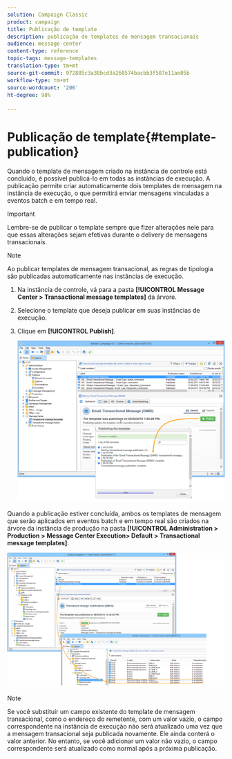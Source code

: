 ```yaml
---
solution: Campaign Classic
product: campaign
title: Publicação de template
description: publicação de templates de mensagem transacionais
audience: message-center
content-type: reference
topic-tags: message-templates
translation-type: tm+mt
source-git-commit: 972885c3a38bcd3a260574bacbb3f507e11ae05b
workflow-type: tm+mt
source-wordcount: '206'
ht-degree: 98%

---
```



# Publicação de template{#template-publication}

Quando o template de mensagem criado na instância de controle está concluído, é possível publicá-lo em todas as instâncias de execução. A publicação permite criar automaticamente dois templates de mensagem na instância de execução, o que permitirá enviar mensagens vinculadas a eventos batch e em tempo real.

>[!IMPORTANT]
>
>Lembre-se de publicar o template sempre que fizer alterações nele para que essas alterações sejam efetivas durante o delivery de mensagens transacionais.

>[!NOTE]
>
>Ao publicar templates de mensagem transacional, as regras de tipologia são publicadas automaticamente nas instâncias de execução.

1. Na instância de controle, vá para a pasta **[!UICONTROL Message Center > Transactional message templates]** da árvore.
1. Selecione o template que deseja publicar em suas instâncias de execução.
1. Clique em **[!UICONTROL Publish]**.

   ![](assets/messagecenter_publish_model_008.png)

Quando a publicação estiver concluída, ambos os templates de mensagem que serão aplicados em eventos batch e em tempo real são criados na árvore da instância de produção na pasta **[!UICONTROL Administration > Production > Message Center Execution> Default > Transactional message templates]**.

![](assets/messagecenter_deployed_model_001.png)

>[!NOTE]
>
>Se você substituir um campo existente do template de mensagem transacional, como o endereço do remetente, com um valor vazio, o campo correspondente na instância de execução não será atualizado uma vez que a mensagem transacional seja publicada novamente. Ele ainda conterá o valor anterior. No entanto, se você adicionar um valor não vazio, o campo correspondente será atualizado como normal após a próxima publicação.

